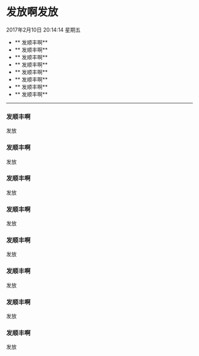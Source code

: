 # 发放啊发放 
2017年2月10日	20:14:14	星期五
- ** 发顺丰啊**
- ** 发顺丰啊**
- ** 发顺丰啊**
- ** 发顺丰啊**
- ** 发顺丰啊**
- ** 发顺丰啊**
- ** 发顺丰啊**
- ** 发顺丰啊**
------------
### 发顺丰啊
发放
### 发顺丰啊
发放
### 发顺丰啊
发放
### 发顺丰啊
发放
### 发顺丰啊
发放
### 发顺丰啊
发放
### 发顺丰啊
发放
### 发顺丰啊
发放
